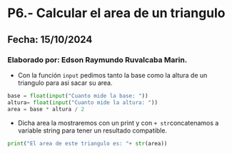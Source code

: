 # P6.- Calcular el area de un triangulo
## Fecha: 15/10/2024
### Elaborado por: Edson Raymundo Ruvalcaba Marin. 
- Con la función `input` pedimos tanto la base como la altura de un triangulo para asi  sacar su area.
``` python
base = float(input("Cuanto mide la base: "))
altura= float(input("Cuanto mide la altura: "))
area = base * altura / 2
```
- Dicha area la mostraremos con un print y con `+ str`concatenamos a variable string para tener un resultado compatible.
```python
print("El area de este triangulo es: "+ str(area))
``` 
